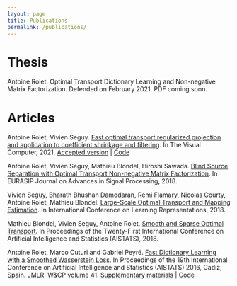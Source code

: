 ```yaml
---
layout: page
title: Publications
permalink: /publications/
---
```

<div class="home">


<h1 class="page-heading">Thesis</h1>
<p>Antoine Rolet. Optimal Transport Dictionary Learning and Non-negative Matrix Factorization. Defended on February 2021. PDF coming soon.</p>

<h1 class="page-heading">Articles</h1>

<p>
Antoine Rolet, Vivien Seguy. <a href="https://link.springer.com/article/10.1007/s00371-020-02029-7">Fast optimal transport regularized projection and application
 to coefficient shrinkage and filtering</a>. In The Visual Computer, 2021.  <a href="{{ site.baseurl }}/res/pdf/ot_sparse_projection.pdf">Accepted version</a> | <a href="https://github.com/arolet/ot-sparse-projection">Code</a>
</p>

<p>
Antoine Rolet, Vivien Seguy, Mathieu Blondel, Hiroshi Sawada. <a href="https://rdcu.be/6hg5">Blind Source Separation with Optimal Transport Non-negative Matrix Factorization</a>. In EURASIP Journal on Advances in Signal Processing, 2018.
</p>

<p>
Vivien Seguy, Bharath Bhushan Damodaran, Rémi Flamary, Nicolas Courty, Antoine Rolet, Mathieu Blondel. <a href="https://arxiv.org/abs/1711.02283">Large-Scale Optimal Transport and Mapping Estimation</a>. In International Conference on Learning Representations, 2018.
</p>

<p>
Mathieu Blondel, Vivien Seguy, Antoine Rolet. <a href="https://arxiv.org/abs/1710.06276">Smooth and Sparse Optimal Transport</a>. In Proceedings of the Twenty-First International Conference on Artificial Intelligence and Statistics (AISTATS), 2018.
</p>

<p>
Antoine Rolet, Marco Cuturi and Gabriel Peyré. <a href="{{ site.baseurl }}/res/pdf/Wasserstein_dictionary_learning.pdf">Fast Dictionary Learning with a Smoothed Wasserstein Loss.</a> In Proceedings of the 19th International Conference on Artificial Intelligence and Statistics (AISTATS) 2016, Cadiz, Spain. JMLR: W&CP volume 41. <a href="{{ site.baseurl }}/res/pdf/Supplementary_Wasserstein_dictionary_learning.pdf">Supplementary materials</a> | <a href="https://arolet.github.io/wasserstein-dictionary-learning"> Code</a>
</p>
        
</div>
